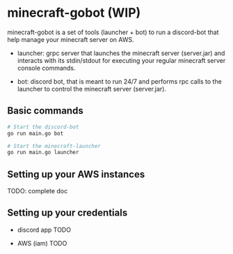 # minecraft-gobot (WIP)

minecraft-gobot is a set of tools (launcher + bot) to run a discord-bot that help manage your minecraft server on AWS.

- launcher: grpc server that launches the minecraft server (server.jar) and interacts with its stdin/stdout for executing your regular minecraft server console commands.

- bot: discord bot, that is meant to run 24/7 and performs rpc calls to the launcher to control the minecraft server (server.jar).

## Basic commands
```bash
# Start the discord-bot
go run main.go bot

# Start the minecraft-launcher
go run main.go launcher
```

## Setting up your AWS instances
TODO: complete doc

## Setting up your credentials

- discord app
TODO

- AWS (iam)
TODO
